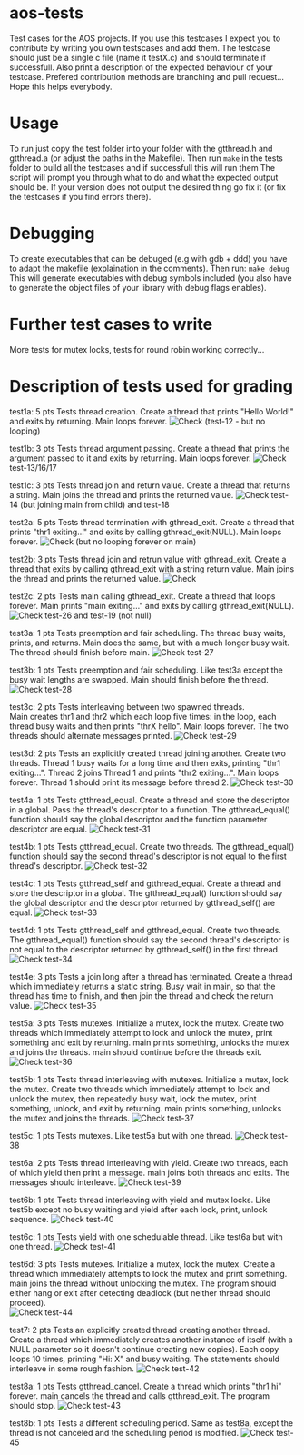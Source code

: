 # aos-tests
Test cases for the AOS projects.
If you use this testcases I expect you to contribute by writing you own testscases and add them.
The testcase should just be a single c file (name it testX.c) and should terminate if successfull.
Also print a description of the expected behaviour of your testcase.
Prefered contribution methods are branching and pull request...
Hope this helps everybody.

# Usage
To run just copy the test folder into your folder with the gtthread.h and
gtthread.a (or adjust the paths in the Makefile).
Then run
``` make ```
in the tests folder to build all the testcases and if successfull this will run them
The script will prompt you through what to do and what the expected output
should be. If your version does not output the desired thing go fix it (or fix
the testcases  if you find errors there).
# Debugging
To create executables that can be debuged (e.g with gdb + ddd) you have to adapt
the makefile (explaination in the comments).
Then run:
``` make debug ```
This will generate executables with debug symbols included (you also have to
generate the object files of your library with debug flags enables).

# Further test cases to write
More tests for mutex locks, tests for round robin working correctly...

# Description of tests used for grading
test1a: 5 pts
   Tests thread creation.
   Create a thread that prints "Hello World!" and exits by returning. Main
   loops forever.
![Check](http://upload.wikimedia.org/wikipedia/commons/thumb/e/e9/Check_mark.svg/28px-Check_mark.svg.png) (test-12 - but no looping)

test1b: 3 pts
   Tests thread argument passing.
   Create a thread that prints the argument passed to it and exits by
   returning. Main loops forever.
![Check](http://upload.wikimedia.org/wikipedia/commons/thumb/e/e9/Check_mark.svg/28px-Check_mark.svg.png) test-13/16/17

test1c: 3 pts
   Tests thread join and return value.
   Create a thread that returns a string. Main joins the thread and prints the
   returned value.
![Check](http://upload.wikimedia.org/wikipedia/commons/thumb/e/e9/Check_mark.svg/28px-Check_mark.svg.png) test-14 (but joining main from child) and test-18

test2a: 5 pts
   Tests thread termination with gthread_exit.
   Create a thread that prints "thr1 exiting..." and exits by calling
   gthread_exit(NULL). Main loops forever.
![Check](http://upload.wikimedia.org/wikipedia/commons/thumb/b/bd/Checkmark_green.svg/200px-Checkmark_green.svg.png) (but no looping forever on main)

test2b: 3 pts
   Tests thread join and retrun value with gthread_exit.
   Create a thread that exits by calling gthread_exit with a string return
   value. Main joins the thread and prints the returned value.
![Check](http://upload.wikimedia.org/wikipedia/commons/thumb/b/bd/Checkmark_green.svg/200px-Checkmark_green.svg.png)

test2c: 2 pts
   Tests main calling gthread_exit.
   Create a thread that loops forever. Main prints "main exiting..." and exits
   by calling gthread_exit(NULL).
![Check](http://upload.wikimedia.org/wikipedia/commons/thumb/b/bd/Checkmark_green.svg/200px-Checkmark_green.svg.png)
test-26 and test-19 (not null)

test3a: 1 pts
   Tests preemption and fair scheduling.
   The thread busy waits, prints, and returns. Main does the same, but with a
   much longer busy wait. The thread should finish before main.
![Check](http://upload.wikimedia.org/wikipedia/commons/thumb/b/bd/Checkmark_green.svg/200px-Checkmark_green.svg.png)
test-27

test3b: 1 pts
   Tests preemption and fair scheduling.
   Like test3a except the busy wait lengths are swapped. Main should finish
   before the thread.
![Check](http://upload.wikimedia.org/wikipedia/commons/thumb/b/bd/Checkmark_green.svg/200px-Checkmark_green.svg.png)
test-28

test3c: 2 pts
   Tests interleaving between two spawned threads.  
   Main creates thr1 and thr2 which each loop five times: in the loop, each
   thread busy waits and then prints "thrX hello". Main loops forever. The two
   threads should alternate messages printed.
![Check](http://upload.wikimedia.org/wikipedia/commons/thumb/b/bd/Checkmark_green.svg/200px-Checkmark_green.svg.png)
test-29

test3d: 2 pts
   Tests an explicitly created thread joining another. 
   Create two threads.  Thread 1 busy waits for a long time and then exits,
   printing "thr1 exiting...". Thread 2 joins Thread 1 and prints "thr2
   exiting...". Main loops forever. Thread 1 should print its message before
   thread 2.
![Check](http://upload.wikimedia.org/wikipedia/commons/thumb/b/bd/Checkmark_green.svg/200px-Checkmark_green.svg.png)
test-30

test4a: 1 pts
   Tests gtthread_equal.
   Create a thread and store the descriptor in a global. Pass the thread's
   descriptor to a function. The gtthread_equal() function should say the
   global descriptor and the function parameter descriptor are equal.
![Check](http://upload.wikimedia.org/wikipedia/commons/thumb/b/bd/Checkmark_green.svg/200px-Checkmark_green.svg.png)
test-31

test4b: 1 pts
   Tests gtthread_equal.
   Create two threads. The gtthread_equal() function should say the second
   thread's descriptor is not equal to the first thread's descriptor.
![Check](http://upload.wikimedia.org/wikipedia/commons/thumb/b/bd/Checkmark_green.svg/200px-Checkmark_green.svg.png)
test-32

test4c: 1 pts
   Tests gtthread_self and gtthread_equal.
   Create a thread and store the descriptor in a global. The gtthread_equal()
   function should say the global descriptor and the descriptor returned by
   gtthread_self() are equal.
![Check](http://upload.wikimedia.org/wikipedia/commons/thumb/b/bd/Checkmark_green.svg/200px-Checkmark_green.svg.png)
test-33

test4d: 1 pts
   Tests gtthread_self and gtthread_equal.
   Create two threads. The gtthread_equal() function should say the second
   thread's descriptor is not equal to the descriptor returned by
   gtthread_self() in the first thread.
![Check](http://upload.wikimedia.org/wikipedia/commons/thumb/b/bd/Checkmark_green.svg/200px-Checkmark_green.svg.png)
test-34

test4e: 3 pts
   Tests a join long after a thread has terminated.
   Create a thread which immediately returns a static string. Busy wait in
   main, so that the thread has time to finish, and then join the thread and
   check the return value.
![Check](http://upload.wikimedia.org/wikipedia/commons/thumb/b/bd/Checkmark_green.svg/200px-Checkmark_green.svg.png)
test-35

test5a: 3 pts
   Tests mutexes.
   Initialize a mutex, lock the mutex.  Create two threads which immediately
   attempt to lock and unlock the mutex, print something and exit by returning.
   main prints something, unlocks the mutex and joins the threads.  main should
   continue before the threads exit.
![Check](http://upload.wikimedia.org/wikipedia/commons/thumb/b/bd/Checkmark_green.svg/200px-Checkmark_green.svg.png)
test-36

test5b: 1 pts
  Tests thread interleaving with mutexes.
  Initialize a mutex, lock the mutex.  Create two threads which immediately
  attempt to lock and unlock the mutex, then repeatedly busy wait, lock the
  mutex, print something, unlock, and exit by returning.  main prints
  something, unlocks the mutex and joins the threads.
![Check](http://upload.wikimedia.org/wikipedia/commons/thumb/b/bd/Checkmark_green.svg/200px-Checkmark_green.svg.png)
test-37

test5c: 1 pts
  Tests mutexes.
  Like test5a but with one thread.
![Check](http://upload.wikimedia.org/wikipedia/commons/thumb/b/bd/Checkmark_green.svg/200px-Checkmark_green.svg.png)
test-38

test6a: 2 pts
  Tests thread interleaving with yield.
  Create two threads, each of which yield then print a message.  main joins
  both threads and exits.  The messages should interleave.
![Check](http://upload.wikimedia.org/wikipedia/commons/thumb/b/bd/Checkmark_green.svg/200px-Checkmark_green.svg.png)
test-39

test6b: 1 pts
  Tests thread interleaving with yield and mutex locks.
  Like test5b except no busy waiting and yield after each lock, print, unlock
  sequence.
![Check](http://upload.wikimedia.org/wikipedia/commons/thumb/b/bd/Checkmark_green.svg/200px-Checkmark_green.svg.png)
test-40

test6c: 1 pts
  Tests yield with one schedulable thread.
  Like test6a but with one thread.
![Check](http://upload.wikimedia.org/wikipedia/commons/thumb/b/bd/Checkmark_green.svg/200px-Checkmark_green.svg.png)
test-41

test6d: 3 pts
  Tests mutexes.
  Initialize a mutex, lock the mutex.  Create a thread which immediately
  attempts to lock the mutex and print something.  main joins the thread
  without unlocking the mutex.  The program should either hang or exit after
  detecting deadlock (but neither thread should proceed).  
![Check](http://upload.wikimedia.org/wikipedia/commons/thumb/b/bd/Checkmark_green.svg/200px-Checkmark_green.svg.png)
test-44

test7: 2 pts
  Tests an explicitly created thread creating another thread.
  Create a thread which immediately creates another instance of itself (with a
  NULL parameter so it doesn't continue creating new copies). Each copy loops
  10 times, printing "Hi: X" and busy waiting. The statements should interleave
  in some rough fashion.
![Check](http://upload.wikimedia.org/wikipedia/commons/thumb/b/bd/Checkmark_green.svg/200px-Checkmark_green.svg.png)
test-42

test8a: 1 pts
  Tests gtthread_cancel.
  Create a thread which prints "thr1 hi" forever.  main cancels the thread and
  calls gtthread_exit.  The program should stop.
![Check](http://upload.wikimedia.org/wikipedia/commons/thumb/b/bd/Checkmark_green.svg/200px-Checkmark_green.svg.png)
test-43

test8b: 1 pts
  Tests a different scheduling period.
  Same as test8a, except the thread is not canceled and the scheduling period
  is modified.
![Check](http://upload.wikimedia.org/wikipedia/commons/thumb/b/bd/Checkmark_green.svg/200px-Checkmark_green.svg.png)
test-45
  

